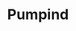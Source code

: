 ---
layout: case_study
project_name: pumpind
title: Pumpind
description: Pumpind is a subsidy programme that promotes the replacement of circulating pumps in non-residential buildings with efficient new pumps. Swiss companies can apply for public subsidies via a web application.
title_image:
  url: pumpind_cover_image.png
  alt: A screenshot from the Pumpind homepage displayed in a Macbook. Text on the image presents the marketing claims, main benefits (40% savings in energy costs and up to 25% subsidy) and the call to action to "Calculate subsidy now". The background shows an installation of pumps and pipes.
key_facts:
  - key: Client
    value: Engergie Zukunft Schweiz AG
    logo_url: logo_energie_zukunft_schweiz.svg
  - key: Team size
    value: 3
  - key: Time on project
    value: 6 months
  - key: Approved Applications
    value: 1.000+
    comment: Since the launch of the platform (2016), over 1,000 applications have been approved (as of June 2020).
  - key: Power Saved
    value: 80.000 MWh
    comment: Savings are calculated as the difference in consumption of old and modern replacement pumps.
roles:
  intro: |
    The project core team consisted of three persons. I teamed up with a full-stack developer and was responsible for the design and its technical implementation in the product. A project manager from Energie Zukunft Schweiz (EZS) led efforts on the client side.
  role:
    - name: UX/UI Designer
      text: |
        Zusammen mit dem Projektleiter von EZS und dem Lead Entwickler habe ich die Anforderungen ermittelt, dokumentiert und priorisiert. Basierend darauf sind eine Projektroadmap, User Flow, Wireframes und Prototyp, schließlich UI- bzw. Webdesign für die Schritte der User Journey entstanden. Ein einfaches Administrationstool hilft EZS-Mitarbeitern, die Förderanträge zu bearbeiten.
    - name: Frontend Developer
      text: |
        In a Ruby on Rails web application I implemented the design responsively for various display devices in a React.JS frontend. The website is statically generated by Rails. Interactive parts, especially the pump exchange input are implemented component-based using React.JS — The fullstack developer built the functional foundations which I completed by adding the UI layer on top using HTML and CSS.
sections:
  - title: User Flows & Wireframes
    contents:
      - heading:
        text: Based on stakeholder interviews, requirements were identified and translated into user stories. Early sketches of user flows of core features, wireframes and flow charts helped to convey concepts and established a common understanding of the goals and functionality of the product to be developed.
        images:
          - image_url: pumpind_data_input_userflow.jpg
            image_alt: A hand-drawn and annotated user flow that present how users would go through the process of filing an application for a subsidy.
            image_caption: |
              To create an application for subsidy, entering data about the pumps they want to exchange is the core task for users. The data determines if they are eligble for subsidy and how much it will be. All other steps like creating an account, confirming eligibility condictions or entering contact information are important as well but secondary compared to the actual subject of the application.

              So it made sense to start with how users provide data about their pumps. A 3-step wizard that guides users through data entry seemed to be an appropriate solution. Once all pump exchanges are entered the possible subsidy amount will be calculated. Next, users would enter the application flow where thy add contact and bank information to finish the application.
          - image_url: pumpind_user_flow.jpg
            image_alt: Two pages from my notebook. Left page shows a hand-drawn and annotated version of a refined user flow that present how users would go through the process of filing an application for a subsidy. It also shows small sketches of screen layouts for some process steps. The right page shows a wireframe concept for the homepage and lists required contents and criteria the site needs to meet.
            image_caption: |
              It turned out that seperating the flows for data entry and filling out the application would increase the perceived length of the overall process. Also we found out through early feedback that in many cases there will be replaced many pumps of the same make and type: adding the same pump over and over would annoy users.

              To solve this we decided to still use the wizard approach but make pump data entry the first step. Now users can fill out their intended pump replacements to check eligibility and subsidy amount. Once they decide to actually file an application they need to create an account. Afterwards their data is stored and they can continue with the wizard's next steps.
  - title: Prototyping the data entry
    contents:
      - heading:
        text: |
          At the core of the product is the pump data input, which directly calculates the amount of a possible delivery based on user input. In a workshop we gathered the requirements for the so-called "pump calculator" and defined task flows.
        images:
          - image_url: pumpind_prototype.jpg
            image_alt: A sketch on a white board shwing different states of the pump calculator. Also a screenshot from Sketch with all Artboards that made up the prototype of the pump calculator.
            image_caption: |
              I created an interactive prototype by building low-fidelity mockups in Sketch and then bringing them to life with InVision. The prototype marked an important milestone in the project. We were able to validate the concept with key stakeholders and implement their feedback directly — before I created detailed design artifacts and before we wrote a single line of code.
              
              As a result the prototype and additional documentation became the basis for the following steps. The lead developer started to code while I focused on defining the visual parts of the design in parallel.
  - title: Interface and web design
    contents:
      - text: The visual design is based on the existing design language of Energie Zukunft Schweiz. As this was mainly developed for application in print design, I had some freedom transferring design it to the web.
        images:
          - image_url: pumpind_design.jpg
            image_alt: Screenshot of all visual design related artboards within Sketch.
            image_caption: |
              **Design in Sketch, Decide in the Browser**

              In Sketch I explored ideas and principles for the visual design of the landing page and the actual web application. I created a simple style guide — especially for web typography and important interface elements — which acted as reference during interface development.
              
              I finalized the visual design directly in the code while I implemented it. Thus, in a small team with short feedback cycles, the production time could be reduced and adjustments could be implemented quickly.
  - title: The final product
    contents:
      - heading:
        images:
          - image_url: pumpind_homepage_calculator.jpg
            image_alt: ...
            image_caption: |
              The homepage describes Pumpind's offering, the benefits, the process and who is eligible to receive subsidies.

              A mini version of the calculator enables users to check the eligibility of their planned pump replacement with the minimum amount of data. Once they decide to file an application for subsidy, their data will be transferred and stored safely in a personal account.
          - image_url: pumpind_wizard_step_1.jpg
            image_alt: ...
            image_caption: |
              If the entered pump replacements are eligible, they can be directly transferred to an application. Users need to fill out the mandatory form fields to describe their pump setups.

              All pump exchanges are listed in an index. In the usual case that several identical or similar exchanges are made, existing entries can be copied and adjusted if necessary.
          - image_url: pumpind_wizard_step_2-3.jpg
            image_alt: ...
            image_caption: |
              The bigger part of the process is done when users finished entering pump data. The next two steps are about compliance with the eligibility conditions must be confirmed and providing contact and bank information. After the application is submitted, experts from Energie Zukunft Schweiz will check its validity.
          - image_url: pumpind_application_index.jpg
            image_alt: ...
            image_caption: |
              A compact dashboard gives users an overview of all their applications and the respective processing status. Applications that are not yet valid or completely filled out can be picked up and finished at any time.
---